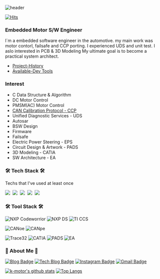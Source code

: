 ![header](https://capsule-render.vercel.app/api?type=soft&color=auto&height=150&section=header&text=HYUNWOOPARK&fontSize=70&animation=twinkling)

<div align=left>
  
[![Hits](https://hits.seeyoufarm.com/api/count/incr/badge.svg?url=https%3A%2F%2Fgithub.com%2Fk-motor&count_bg=%23000000&title_bg=%23555555&icon=&icon_color=%23E7E7E7&title=hits&edge_flat=false)](https://hits.seeyoufarm.com)

</div>

<h3 align="left">Embedded Motor S/W Engineer</h3>
I`m a embedded software engineer in the automotive.
my main work was motor contorl, failsafe and CCP porting.
I experienced UDS and unit test. I aslo interested in PCB & 3D Modeling
My ultimate goal is to become a practical system architect.

- [Project-History]
- [Available-Dev Tools]

<h3 align="left">Interest</h3>

- C Data Structure & Algorithm
- DC Motor Control
- PMSM(AC) Motor Control
- [CAN Calibration Protocol - CCP]
- Unified Diagnostic Services - UDS
- Autosar
- BSW Design
- Firmware
- Failsafe
- Electric Power Steering - EPS
- Circuit Design & Artwork - PADS
- 3D Modeling - CATIA
- SW Architecture - EA

<h3 align="left">🛠 Tech Stack 🛠</h3>

<p align="left"> Techs that I've used at least once </p>

<p align="left">
  <img src="https://img.shields.io/badge/Python-3766AB?style=flat-square&logo=Python&logoColor=white"/></a>&nbsp 
  <img src="https://img.shields.io/badge/Java-007396?style=flat-square&logo=Java&logoColor=white"/></a>&nbsp 
  <img src="https://img.shields.io/badge/C++-00599C?style=flat-square&logo=C%2B%2B&logoColor=white"/></a>&nbsp 
  <img src="https://img.shields.io/badge/C-A8B9CC?style=flat-square&logo=C&logoColor=white"/></a>&nbsp 
  <img src="https://img.shields.io/badge/Go-11B48A?style=flat-square&logo=Go&logoColor=white"/></a>&nbsp 
</p>

<h3 align="left">🛠 Tool Stack 🛠</h3>
<p align="left">
  
  ![NXP Codeworrior](https://img.shields.io/badge/NXP-Codeworrior-00ADD8?style=flat-square&logoColor=white) 
  ![NXP DS](https://img.shields.io/badge/NXP-DesignStudio-00ADD8?style=flat-square&logoColor=white) 
  ![TI CCS](https://img.shields.io/badge/TI-CCS-00ADD8?style=flat-square&logoColor=white)
  
  ![CANoe](https://img.shields.io/badge/Vector-CANoe-FF0000?style=flat-square&logoColor=white)
  ![CANpe](https://img.shields.io/badge/Vector-CANpe-FF0000?style=flat-square&logoColor=white)
  
  ![Trace32](https://img.shields.io/badge/Trace32-00ADD8?style=flat-square&logoColor=white)
  ![CATIA](https://img.shields.io/badge/CATIA-00ADD8?style=flat-square&logoColor=white) 
  ![PADS](https://img.shields.io/badge/PADS-00ADD8?style=flat-square&logoColor=white) 
  ![EA](https://img.shields.io/badge/EA-00ADD8?style=flat-square&logoColor=white)
</p>

<h3 align="left"> 💬 About Me 💬 </h3>

<div align=left>
  
[![Blog Badge](https://img.shields.io/badge/-Blog-92a8d1?logo=naver&logoColor=white&link=https://blog.naver.com/phw820)](https://blog.naver.com/phw820) 
[![Tech Blog Badge](http://img.shields.io/badge/-Tech%20blog-black?style=flat-square&logo=github&link=https://k-motor.github.io/)](https://k-motor.github.io/) 
[![Instagram Badge](https://img.shields.io/badge/-Instagram-dd2a7b?style=flat-square&logo=instagram&logoColor=white&link=https://www.instagram.com/goodrichnice/)](https://www.instagram.com/goodrichnice/) 
[![Gmail Badge](https://img.shields.io/badge/-Gmail-d14836?style=flat-square&logo=Gmail&logoColor=white&link=mailto:gccvia.out@gmail.com)](mailto:gccvia.out@gmail.com)
</div>



[![k-motor's github stats](https://github-readme-stats.vercel.app/api?username=k-motor&count_private=true&custom_title=k-motor's&nbsp;github&nbsp;🔭&bg_color=30,666699,003300&title_color=fff&text_color=fff)](https://github.com/anuraghazra/github-readme-stats)
[![Top Langs](https://github-readme-stats.vercel.app/api/top-langs/?username=k-motor&layout=compact&custom_title=My&nbsp;Language&nbsp;⌨️&bg_color=30,666699,003300&title_color=fff&text_color=fff)](https://github.com/anuraghazra/github-readme-stats)



[Project-History]: <https://github.com/k-motor/Project-History>
[Available-Dev Tools]: <https://github.com/k-motor/Available-Development-Tools>
[CAN Calibration Protocol - CCP]: https://github.com/k-motor/CCP
<!--
**k-motor/k-motor** is a ✨ _special_ ✨ repository because its `README.md` (this file) appears on your GitHub profile.

Here are some ideas to get you started:

- 🔭 I’m currently working on ...
- 🌱 I’m currently learning ...
- 👯 I’m looking to collaborate on ...
- 🤔 I’m looking for help with ...
- 💬 Ask me about ...
- 📫 How to reach me: ...
- 😄 Pronouns: ...
- ⚡ Fun fact: ...
-->
